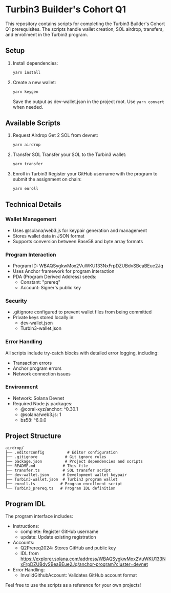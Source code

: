 # Turbin3 Builder's Cohort Q1

This repository contains scripts for completing the Turbin3 Builder's Cohort Q1 prerequisites. The scripts handle wallet creation, SOL airdrop, transfers, and enrollment in the Turbin3 program.

## Setup

1. Install dependencies:
   ```sh
   yarn install
   ```

2. Create a new wallet:
   ```sh
   yarn keygen
   ```
   Save the output as dev-wallet.json in the project root.
   Use ```yarn convert``` when needed.

## Available Scripts

1. Request Airdrop
   Get 2 SOL from devnet:
   ```sh
   yarn airdrop
   ```

2. Transfer SOL
   Transfer your SOL to the Turbin3 wallet:
   ```sh
   yarn transfer
   ```

3. Enroll in Turbin3
   Register your GitHub username with the program to submit the assignment on chain:
   ```sh
   yarn enroll
   ```

## Technical Details

### Wallet Management
- Uses @solana/web3.js for keypair generation and management
- Stores wallet data in JSON format
- Supports conversion between Base58 and byte array formats

### Program Interaction
- Program ID: WBAQSygkwMox2VuWKU133NxFrpDZUBdvSBeaBEue2Jq
- Uses Anchor framework for program interaction
- PDA (Program Derived Address) seeds:
  - Constant: "prereq"
  - Account: Signer's public key

### Security
- .gitignore configured to prevent wallet files from being committed
- Private keys stored locally in:
  - dev-wallet.json
  - Turbin3-wallet.json

### Error Handling
All scripts include try-catch blocks with detailed error logging, including:
- Transaction errors
- Anchor program errors
- Network connection issues

### Environment
- Network: Solana Devnet
- Required Node.js packages:
  - @coral-xyz/anchor: ^0.30.1
  - @solana/web3.js: 1
  - bs58: ^6.0.0

## Project Structure
```
airdrop/
├── .editorconfig          # Editor configuration
├── .gitignore            # Git ignore rules
├── package.json          # Project dependencies and scripts
├── README.md            # This file
├── transfer.ts          # SOL transfer script
├── dev-wallet.json      # Development wallet keypair
├── Turbin3-wallet.json  # Turbin3 program wallet
├── enroll.ts           # Program enrollment script
└── Turbin3_prereq.ts   # Program IDL definition
```

## Program IDL
The program interface includes:
- Instructions:
  - complete: Register GitHub username
  - update: Update existing registration
- Accounts:
  - Q2Prereq2024: Stores GitHub and public key 
  - IDL from https://explorer.solana.com/address/WBAQSygkwMox2VuWKU133NxFrpDZUBdvSBeaBEue2Jq/anchor-program?cluster=devnet
- Error Handling:
  - InvalidGithubAccount: Validates GitHub account format

Feel free to use the scripts as a reference for your own projects!
